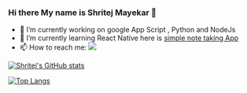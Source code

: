 ### Hi there My name is Shritej Mayekar 👋

- 🔭 I’m currently working on google App Script , Python and NodeJs
- 🌱 I’m currently learning React Native here is [simple note taking App ](https://github.com/shritejmayekar/SimpleNoteTakerReactNativeApp)
- 📫 How to reach me: [<img src="https://img.shields.io/badge/LinkedIn-0077B5?style=for-the-badge&logo=linkedin&logoColor=white" />](https://in.linkedin.com/in/shritej-mayekar-0a3617140)
              

[![Shritej's GitHub stats](https://github-readme-stats.vercel.app/api?username=shritejmayekar)](https://github.com/shritejmayekar)


[![Top Langs](https://github-readme-stats.vercel.app/api/top-langs/?username=shritejmayekar&layout=compact)](https://github.com/shritejmayekar)




<!--
**shritejmayekar/shritejmayekar** is a ✨ _special_ ✨ repository because its `README.md` (this file) appears on your GitHub profile.

Here are some ideas to get you started:
[![Shritej's wakatime stats](https://github-readme-stats.vercel.app/api/wakatime?username=@shritej)](https://github.com/shritejmayekar/github-readme-stats)

- 🔭 I’m currently working on ...
- 🌱 I’m currently learning ...
- 👯 I’m looking to collaborate on ...
- 🤔 I’m looking for help with ...
- 💬 Ask me about ...
- 📫 How to reach me: ...
- 😄 Pronouns: ...
- ⚡ Fun fact: ...
-->
